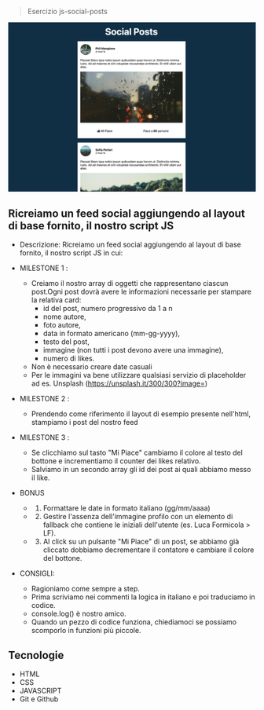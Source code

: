 > Esercizio js-social-posts

![preview](./.github/preview.png)

##   Ricreiamo un feed social aggiungendo al layout di base fornito, il nostro script JS

- Descrizione:
  Ricreiamo un feed social aggiungendo al layout di base fornito, il nostro script JS in cui:

- MILESTONE 1 :
  - Creiamo il nostro array di oggetti che rappresentano ciascun post.Ogni post  dovrà avere le informazioni necessarie per stampare la relativa card:
    - id del post, numero progressivo da 1 a n
    - nome autore,
    - foto autore,
    - data in formato americano (mm-gg-yyyy),
    - testo del post,
    - immagine (non tutti i post devono avere una immagine),
    - numero di likes.
  - Non è necessario creare date casuali
  - Per le immagini va bene utilizzare qualsiasi servizio di placeholder ad es. Unsplash (https://unsplash.it/300/300?image=<id>)
  
- MILESTONE 2 :
  - Prendendo come riferimento il layout di esempio presente nell'html, stampiamo i post del nostro feed

- MILESTONE 3 :
  - Se clicchiamo sul tasto "Mi Piace" cambiamo il colore al testo del bottone e incrementiamo il counter dei likes relativo.
  - Salviamo in un secondo array gli id dei post ai quali abbiamo messo il like.
  

- BONUS 
  - 1. Formattare le date in formato italiano (gg/mm/aaaa)
  - 2. Gestire l'assenza dell'immagine profilo con un elemento di fallback che contiene le iniziali dell'utente (es. Luca Formicola > LF).
  - 3. Al click su un pulsante "Mi Piace" di un post, se abbiamo già cliccato dobbiamo decrementare il contatore e cambiare il colore del bottone.

- CONSIGLI:
  - Ragioniamo come sempre a step.
  - Prima scriviamo nei commenti la logica in italiano e poi traduciamo in codice.
  - console.log() è nostro amico.
  - Quando un pezzo di codice funziona, chiediamoci se possiamo scomporlo in funzioni più piccole.

## Tecnologie

- HTML
- CSS
- JAVASCRIPT
- Git e Github
